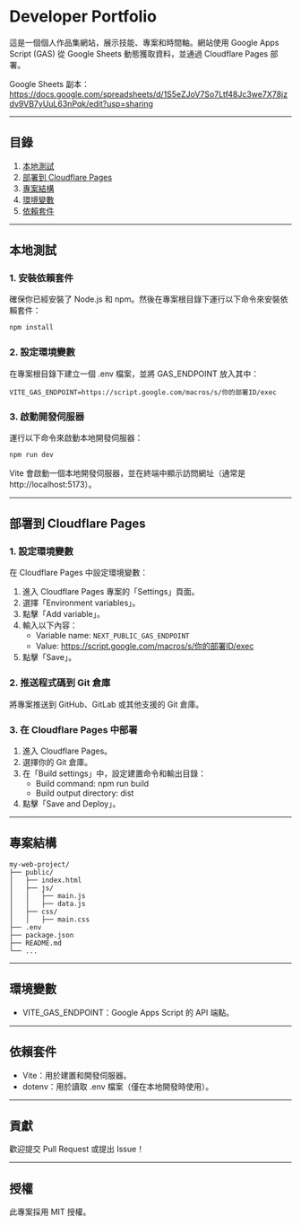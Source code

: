 # Developer Portfolio

這是一個個人作品集網站，展示技能、專案和時間軸。網站使用 Google Apps Script (GAS) 從 Google Sheets 動態獲取資料，並通過 Cloudflare Pages 部署。

Google Sheets 副本：https://docs.google.com/spreadsheets/d/1S5eZJoV7So7Ltf48Jc3we7X78jzdv9VB7yUuL63nPqk/edit?usp=sharing

---

## 目錄
1. [本地測試](#本地測試)
2. [部署到 Cloudflare Pages](#部署到-cloudflare-pages)
3. [專案結構](#專案結構)
4. [環境變數](#環境變數)
5. [依賴套件](#依賴套件)

---

## 本地測試
### 1. 安裝依賴套件
確保你已經安裝了 Node.js 和 npm。然後在專案根目錄下運行以下命令來安裝依賴套件：

```bash
npm install
```

### 2. 設定環境變數
在專案根目錄下建立一個 .env 檔案，並將 GAS_ENDPOINT 放入其中：

```env
VITE_GAS_ENDPOINT=https://script.google.com/macros/s/你的部署ID/exec
```

### 3. 啟動開發伺服器
運行以下命令來啟動本地開發伺服器：

```bash
npm run dev
```

Vite 會啟動一個本地開發伺服器，並在終端中顯示訪問網址（通常是 http://localhost:5173）。

---

## 部署到 Cloudflare Pages
### 1. 設定環境變數
在 Cloudflare Pages 中設定環境變數：
1. 進入 Cloudflare Pages 專案的「Settings」頁面。
2. 選擇「Environment variables」。
3. 點擊「Add variable」。
4. 輸入以下內容：
    * Variable name: `NEXT_PUBLIC_GAS_ENDPOINT`
    * Value: https://script.google.com/macros/s/你的部署ID/exec
5. 點擊「Save」。

### 2. 推送程式碼到 Git 倉庫
將專案推送到 GitHub、GitLab 或其他支援的 Git 倉庫。

### 3. 在 Cloudflare Pages 中部署
1. 進入 Cloudflare Pages。
2. 選擇你的 Git 倉庫。
3. 在「Build settings」中，設定建置命令和輸出目錄：
    * Build command: npm run build
    * Build output directory: dist
4. 點擊「Save and Deploy」。

---

## 專案結構
```
my-web-project/
├── public/
│   ├── index.html
│   ├── js/
│   │   ├── main.js
│   │   ├── data.js
│   ├── css/
│   │   ├── main.css
├── .env
├── package.json
├── README.md
└── ...
```

---

## 環境變數
* VITE_GAS_ENDPOINT：Google Apps Script 的 API 端點。

---

## 依賴套件
* Vite：用於建置和開發伺服器。
* dotenv：用於讀取 .env 檔案（僅在本地開發時使用）。

---

## 貢獻
歡迎提交 Pull Request 或提出 Issue！

---

## 授權
此專案採用 MIT 授權。